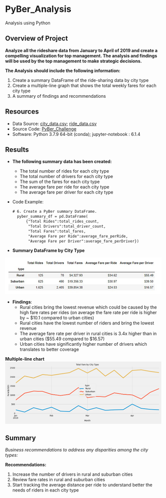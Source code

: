 # PyBer_Analysis
Analysis using Python

## Overview of Project
**Analyze all the rideshare data from January to  April of 2019 and create a compelling visualization for top management. The analysis and findings will be used by the top management to make strategic decisions.**

**The Analysis should include the following information:** 

1. Create a summary DataFrame of the ride-sharing data by city type
2. Create a multiple-line graph that shows the total weekly fares for each city type
3. A summary of findings and recommendations

## Resources
- Data Source: [city_data.csv](Resources/city_data.csv); [ride_data.csv](Resources/ride_data.csv)
- Source Code: [PyBer_Challenge](PyBer_Challenge.ipynb)
- Software: Python 3.7.9 64-bit (conda); jupyter-notebook : 6.1.4

## Results
- **The following summary data has been created:**
   - The total number of rides for each city type 
   - The total number of drivers for each city type
   - The sum of the fares for each city type
   - The average fare per ride for each city type
   - The average fare per driver for each city type


- Code Example:
   
      # 6. Create a PyBer summary DataFrame. 
        pyber_summary_df = pd.DataFrame(
            {"Total Rides":total_rides_count,
             "Total Drivers":total_driver_count,
             "Total Fares":total_fares,
             "Average Fare per Ride":average_fare_perRide,
             "Average Fare per Driver":average_fare_perDriver})


- **Summary DataFrame by City Type**


![Summary_DataFrame_by_City_Type](Analysis/Summary_DataFrame_by_City_Type.jpg)


- **Findings**:
   - Rural cities bring the lowest revenue which could be caused by the high fare rates per rides (on average the fare rate per ride is higher by ~ $10.1 compared to urban cities)
   - Rural cities have the lowest number of riders and bring the lowest revenue
   - The average fare rate per driver in rural cities is 3.4x higher than in urban cities ($55.49 compared to $16.57)
   - Urban cities have significantly higher number of drivers which translates to better coverage
 
 

**Multiple-line chart**
![Total_Fare_by_City_Type](Analysis/PyBer_fare_summary.png)

## Summary
*Business recommendations to address any disparities among the city types:*

 **Recommendations:**
 1. Increase the number of drivers in rural and suburban cities
 2. Review fare rates in rural and suburban cities
 3. Start tracking the average distance per ride to understand better the needs of riders in each city type

  
